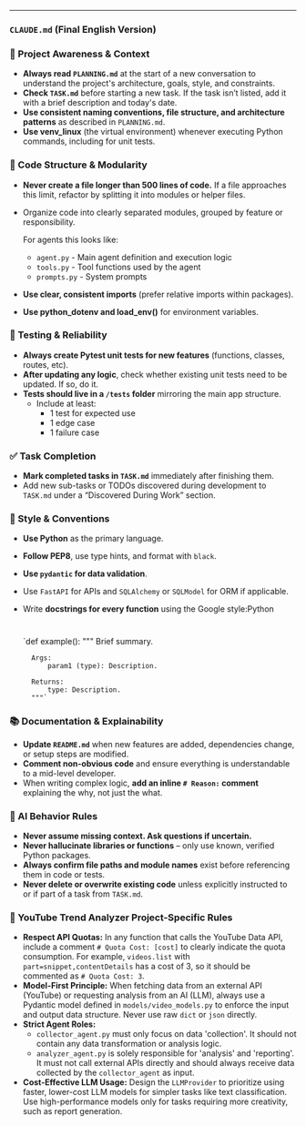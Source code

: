 ---

### **`CLAUDE.md` (Final English Version)**

### 🔄 Project Awareness & Context

- **Always read `PLANNING.md`** at the start of a new conversation to understand the project's architecture, goals, style, and constraints.
- **Check `TASK.md`** before starting a new task. If the task isn’t listed, add it with a brief description and today's date.
- **Use consistent naming conventions, file structure, and architecture patterns** as described in `PLANNING.md`.
- **Use venv_linux** (the virtual environment) whenever executing Python commands, including for unit tests.

### 🧱 Code Structure & Modularity

- **Never create a file longer than 500 lines of code.** If a file approaches this limit, refactor by splitting it into modules or helper files.
- Organize code into clearly separated modules, grouped by feature or responsibility.
    
    For agents this looks like:
    
    - `agent.py` - Main agent definition and execution logic
    - `tools.py` - Tool functions used by the agent
    - `prompts.py` - System prompts
- **Use clear, consistent imports** (prefer relative imports within packages).
- **Use python_dotenv and load_env()** for environment variables.

### 🧪 Testing & Reliability

- **Always create Pytest unit tests for new features** (functions, classes, routes, etc).
- **After updating any logic**, check whether existing unit tests need to be updated. If so, do it.
- **Tests should live in a `/tests` folder** mirroring the main app structure.
    - Include at least:
        - 1 test for expected use
        - 1 edge case
        - 1 failure case

### ✅ Task Completion

- **Mark completed tasks in `TASK.md`** immediately after finishing them.
- Add new sub-tasks or TODOs discovered during development to `TASK.md` under a “Discovered During Work” section.

### 📎 Style & Conventions

- **Use Python** as the primary language.
- **Follow PEP8**, use type hints, and format with `black`.
- **Use `pydantic` for data validation**.
- Use `FastAPI` for APIs and `SQLAlchemy` or `SQLModel` for ORM if applicable.
- Write **docstrings for every function** using the Google style:Python
    
    # 
    
    `def example():
        """
        Brief summary.
    
        Args:
            param1 (type): Description.
    
        Returns:
            type: Description.
        """`
    

### 📚 Documentation & Explainability

- **Update `README.md`** when new features are added, dependencies change, or setup steps are modified.
- **Comment non-obvious code** and ensure everything is understandable to a mid-level developer.
- When writing complex logic, **add an inline `# Reason:` comment** explaining the why, not just the what.

### 🧠 AI Behavior Rules

- **Never assume missing context. Ask questions if uncertain.**
- **Never hallucinate libraries or functions** – only use known, verified Python packages.
- **Always confirm file paths and module names** exist before referencing them in code or tests.
- **Never delete or overwrite existing code** unless explicitly instructed to or if part of a task from `TASK.md`.

### 🎥 YouTube Trend Analyzer Project-Specific Rules

- **Respect API Quotas:** In any function that calls the YouTube Data API, include a comment `# Quota Cost: [cost]` to clearly indicate the quota consumption. For example, `videos.list` with `part=snippet,contentDetails` has a cost of 3, so it should be commented as `# Quota Cost: 3`.
- **Model-First Principle:** When fetching data from an external API (YouTube) or requesting analysis from an AI (LLM), always use a Pydantic model defined in `models/video_models.py` to enforce the input and output data structure. Never use raw `dict` or `json` directly.
- **Strict Agent Roles:**
    - `collector_agent.py` must only focus on data 'collection'. It should not contain any data transformation or analysis logic.
    - `analyzer_agent.py` is solely responsible for 'analysis' and 'reporting'. It must not call external APIs directly and should always receive data collected by the `collector_agent` as input.
- **Cost-Effective LLM Usage:** Design the `LLMProvider` to prioritize using faster, lower-cost LLM models for simpler tasks like text classification. Use high-performance models only for tasks requiring more creativity, such as report generation.